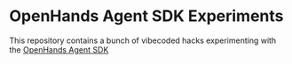 # OpenHands Agent SDK Experiments

This repository contains a bunch of vibecoded hacks experimenting with the [OpenHands Agent SDK](https://github.com/OpenHands/agent-sdk/)
